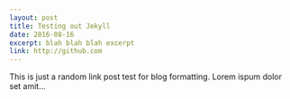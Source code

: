 ```yaml
---
layout: post
title: Testing out Jekyll
date: 2016-08-16
excerpt: blah blah blah excerpt
link: http://github.com
---
```


This is just a random link post test for blog formatting. Lorem ispum dolor set amit...
